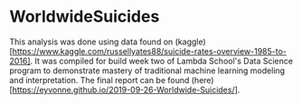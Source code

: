 # WorldwideSuicides

This analysis was done using data found on (kaggle)[https://www.kaggle.com/russellyates88/suicide-rates-overview-1985-to-2016]. It was compiled for build week two of Lambda School's Data Science program to demonstrate mastery of 
traditional machine learning modeling and interpretation. The final report can be found (here)[https://eyvonne.github.io/2019-09-26-Worldwide-Suicides/].

